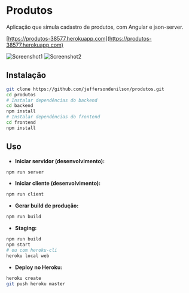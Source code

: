 # Produtos

Aplicação que simula cadastro de produtos, com Angular e json-server.

[https://produtos-38577.herokuapp.com](https://produtos-38577.herokuapp.com)

![Screenshot1](https://i.imgur.com/yRBymtZ.png)
![Screenshot2](https://i.imgur.com/w1DUKrR.png)

## Instalação
```bash
git clone https://github.com/jeffersondenilson/produtos.git
cd produtos
# Instalar dependências do backend
cd backend
npm install
# Instalar dependências do frontend
cd frontend
npm install
```

## Uso
* **Iniciar servidor (desenvolvimento):**
```bash
npm run server
```

* **Iniciar cliente (desenvolvimento):**
```bash
npm run client
```

* **Gerar build de produção:**
```bash
npm run build
```

* **Staging:**
```bash
npm run build
npm start
# ou com heroku-cli
heroku local web
```

* **Deploy no Heroku:**
```bash
heroku create
git push heroku master
```